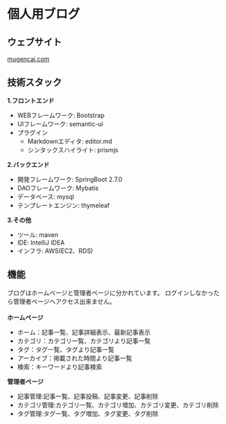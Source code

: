 # 個人用ブログ

## ウェブサイト
[mugencai.com](http://mugencai.com/index)

## 技術スタック
**1.フロントエンド**
- WEBフレームワーク: Bootstrap
- UIフレームワーク: semantic-ui
- プラグイン
  - Markdownエディタ: editor.md
  - シンタックスハイライト: prismjs

**2.バックエンド**
- 開発フレームワーク: SpringBoot 2.7.0 
- DAOフレームワーク: Mybatis
- データベース: mysql
- テンプレートエンジン: thymeleaf


**3.その他**
- ツール: maven
- IDE: IntelliJ IDEA
- インフラ: AWS(EC2、RDS)

## 機能
ブログはホームページと管理者ページに分かれています。
ログインしなかったら管理者ページへアクセス出来ません。
\
\
**ホームページ**
- ホーム：記事一覧、記事詳細表示、最新記事表示
- カテゴリ：カテゴリ一覧、カテゴリより記事一覧
- タグ：タグ一覧、タグより記事一覧
- アーカイブ：掲載された時間より記事一覧
- 検索：キーワードより記事検索

**管理者ページ**
- 記事管理:記事一覧、記事投稿、記事変更、記事削除
- カテゴリ管理:カテゴリ一覧、カテゴリ増加、カテゴリ変更、カテゴリ削除
- タグ管理:タグ一覧、タグ増加、タグ変更、タグ削除